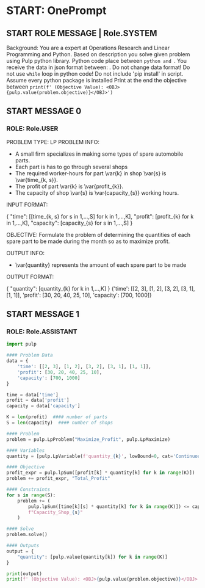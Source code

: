 # START: OnePrompt 
## START ROLE MESSAGE | Role.SYSTEM 
Background: You are a expert at Operations Research and Linear Programming and Python. Based on description you solve given problem using Pulp python library. Python code place between ```python and ```. You receive the data in json format between: <DATA></DATA>. Do not change data format! Do not use `while` loop in python code! Do not include 'pip install' in script. Assume every python package is installed Print at the end the objective between <OBJ></OBJ> `print(f' (Objective Value): <OBJ>{pulp.value(problem.objective)}</OBJ>')`  
## START MESSAGE 0 
### ROLE: Role.USER
<DESCRIPTION>
PROBLEM TYPE: LP
PROBLEM INFO:

- A small firm specializes in making some types of spare automobile parts. 
- Each part is has to go through several shops 
- The required worker-hours for part \var{k} in shop \var{s} is \var{time_{k, s}}.
- The profit of part \var{k} is \var{profit_{k}}.
- The capacity of shop \var{s} is \var{capacity_{s}} working hours.

INPUT FORMAT:

{
	"time": [[time_{k, s} for s in 1,...,S] for k in 1,...,K],
	"profit": [profit_{k} for k in 1,...,K],
	"capacity": [capacity_{s} for s in 1,...,S]
}


OBJECTIVE: Formulate the problem of determining the quantities of each spare part to be made during the month so as to maximize profit.

OUTPUT INFO:

- \var{quantity} represents the amount of each spare part to be made

OUTPUT FORMAT:

{
	"quantity": [quantity_{k} for k in 1,...,K]
}
</DESCRIPTION>
<DATA>
{'time': [[2, 3], [1, 2], [3, 2], [3, 1], [1, 1]], 'profit': [30, 20, 40, 25, 10], 'capacity': [700, 1000]}</DATA>


## START MESSAGE 1 
### ROLE: Role.ASSISTANT
```python
import pulp

#### Problem Data
data = {
    'time': [[2, 3], [1, 2], [3, 2], [3, 1], [1, 1]],
    'profit': [30, 20, 40, 25, 10],
    'capacity': [700, 1000]
}

time = data['time']
profit = data['profit']
capacity = data['capacity']

K = len(profit)  #### number of parts
S = len(capacity)  #### number of shops

#### Problem
problem = pulp.LpProblem("Maximize_Profit", pulp.LpMaximize)

#### Variables
quantity = [pulp.LpVariable(f'quantity_{k}', lowBound=0, cat='Continuous') for k in range(K)]

#### Objective
profit_expr = pulp.lpSum([profit[k] * quantity[k] for k in range(K)])
problem += profit_expr, "Total_Profit"

#### Constraints
for s in range(S):
    problem += (
        pulp.lpSum([time[k][s] * quantity[k] for k in range(K)]) <= capacity[s],
        f"Capacity_Shop_{s}"
    )

#### Solve
problem.solve()

#### Outputs
output = {
    "quantity": [pulp.value(quantity[k]) for k in range(K)]
}

print(output)
print(f' (Objective Value): <OBJ>{pulp.value(problem.objective)}</OBJ>')
```

